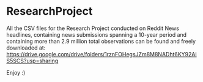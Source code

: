 # ResearchProject

All the CSV files for the Research Project conducted on Reddit News headlines, containing news submissions spanning a 10-year period and containing more than 2.9 million
total observations can be found and freely downloaded at: https://drive.google.com/drive/folders/1rznFOHegsJZm8M8NADht6KY92AiS5SCS?usp=sharing

Enjoy :)
